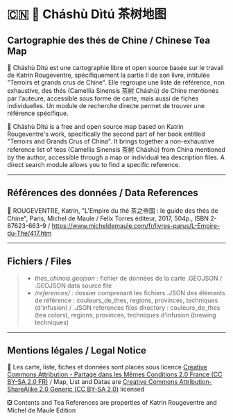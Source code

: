 #  🇨🇳 🌱 Cháshù Dìtú 茶树地图
## Cartographie des thés de Chine / Chinese Tea Map

🍵 Cháshù Dìtú est une cartographie libre et open source basée sur le travail de Katrin Rougeventre, spécifiquement la partie II de son livre, intitulée "Terroirs et grands crus de Chine". Elle regroupe une liste de référence, non exhaustive, des thés (Camellia Sinensis 茶树 Cháshù) de Chine mentionés par l'auteure, accessible sous forme de carte, mais aussi de fiches individuelles. Un module de recherche directe permet de trouver une référence spécifique. 

🍵 Cháshù Dìtú is a free and open source map based on Katrin Rougeventre's work, specifically the second part of her book entitled "Terroirs and Grands Crus of China". It brings together a non-exhaustive reference list of teas (Camellia Sinensis 茶树 Cháshù) from China mentioned by the author, accessible through a map or individual tea description files. A direct search module allows you to find a specific reference. 

---

## Références des données / Data References
📗 ROUGEVENTRE, Katrin, "L'Empire du thé 茶之帝国 : le guide des thés de Chine", Paris, Michel de Maule / Felix Torres éditeur, 2017, 504p., ISBN 2-87623-663-9 / https://www.micheldemaule.com/fr/livres-parus/L-Empire-du-The/417.htm

---

## Fichiers / Files
> - *thes_chinois.geojson* : fichier de données de la carte .GEOJSON / .GEOJSON data source file
> - */references/* : dossier comprenant les fichiers .JSON des éléments de référence : couleurs_de_thes, regions, provinces, techniques (d'infusion) / .JSON references files directory : couleurs_de_thes (tea colors), regions, provinces, techniques d'infusion (brewing techniques)

---

## Mentions légales / Legal Notice
🔁 Les carte, liste, fiches et données sont placés sous licence [Creative Commons Attribution - Partage dans les Mêmes Conditions 2.0 France (CC BY-SA 2.0 FR)](https://creativecommons.org/licenses/by-sa/2.0/fr/) / Map, List and Datas are [Creative Commons Attribution-ShareAlike 2.0 Generic (CC BY-SA 2.0)](https://creativecommons.org/licenses/by-sa/2.0/) licensed

❎ Contents and Tea References are properties of Katrin Rougeventre and Michel de Maule Edition

